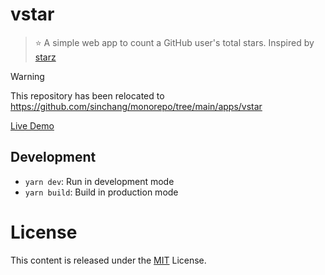 # vstar

> ⭐ A simple web app to count a GitHub user's total stars. Inspired by [starz](https://github.com/yyx990803/starz)

> [!WARNING]  
> This repository has been relocated to https://github.com/sinchang/monorepo/tree/main/apps/vstar

[Live Demo](http://vstar.sinchang.me/)

## Development

- `yarn dev`: Run in development mode
- `yarn build`: Build in production mode

# License

This content is released under the [MIT](http://opensource.org/licenses/MIT) License.
